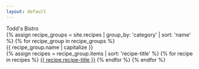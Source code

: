 ```yaml
---
layout: default
---
```

  <div class="paper">
    <div class="lines">
    <div class="cookbook-title">
      Todd's Bistro
    </div>
      <div class="text">
      {% assign recipe_groups = site.recipes | group_by: 'category' | sort: 'name' %}
      {% for recipe_group in recipe_groups %}
      <div class="section-title">{{ recipe_group.name | capitalize }}</div>
        {% assign recipes = recipe_group.items | sort: 'recipe-title' %}
        {% for recipe in recipes %}
        <a class="block-link" href="{{ site.baseurl }}{{ recipe.url }}">{{ recipe.recipe-title }}</a>
        {% endfor %}
      {% endfor %}  
      </div>      
    </div>
    <div class="holes hole-top"></div>
    <div class="holes hole-middle"></div>
    <div class="holes hole-bottom"></div>    
  </div>
